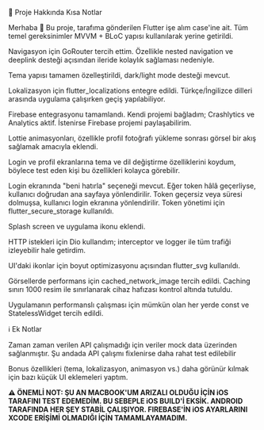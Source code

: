 📌 Proje Hakkında Kısa Notlar

Merhaba 👋
Bu proje, tarafıma gönderilen Flutter işe alım case'ine ait. Tüm temel gereksinimler MVVM + BLoC yapısı kullanılarak yerine getirildi.

Navigasyon için GoRouter tercih ettim. Özellikle nested navigation ve deeplink desteği açısından ileride kolaylık sağlaması nedeniyle.

Tema yapısı tamamen özelleştirildi, dark/light mode desteği mevcut.

Lokalizasyon için flutter_localizations entegre edildi. Türkçe/İngilizce dilleri arasında uygulama çalışırken geçiş yapılabiliyor.

Firebase entegrasyonu tamamlandı. Kendi projemi bağladım; Crashlytics ve Analytics aktif. İstenirse Firebase projemi paylaşabilirim.

Lottie animasyonları, özellikle profil fotoğrafı yükleme sonrası görsel bir akış sağlamak amacıyla eklendi.

Login ve profil ekranlarına tema ve dil değiştirme özelliklerini koydum, böylece test eden kişi bu özellikleri kolayca görebilir.

Login ekranında "beni hatırla" seçeneği mevcut. Eğer token hâlâ geçerliyse, kullanıcı doğrudan ana sayfaya yönlendirilir.
Token geçersiz veya süresi dolmuşsa, kullanıcı login ekranına yönlendirilir. Token yönetimi için flutter_secure_storage kullanıldı.

Splash screen ve uygulama ikonu eklendi.

HTTP istekleri için Dio kullandım; interceptor ve logger ile tüm trafiği izleyebilir hale getirdim.

UI'daki ikonlar için boyut optimizasyonu açısından flutter_svg kullanıldı.

Görsellerde performans için cached_network_image tercih edildi. Caching sınırı 1000 resim ile sınırlanarak cihaz hafızası kontrol altında tutuldu.

Uygulamanın performanslı çalışması için mümkün olan her yerde const ve StatelessWidget tercih edildi.

ℹ️ Ek Notlar

Zaman zaman verilen API çalışmadığı için veriler mock data üzerinden sağlanmıştır. Şu andada API çalışmı fixlenirse daha rahat test edilebilir

Bonus özellikleri (tema, lokalizasyon, animasyon vs.) daha görünür kılmak için bazı küçük UI eklemeleri yaptım.

**⚠️ ÖNEMLİ NOT: ŞU AN MACBOOK'UM ARIZALI OLDUĞU İÇİN iOS TARAFINI TEST EDEMEDİM. BU SEBEPLE iOS BUILD'İ EKSİK. ANDROID TARAFINDA HER ŞEY STABİL ÇALIŞIYOR. FIREBASE'İN iOS AYARLARINI XCODE ERİŞİMİ OLMADIĞI İÇİN TAMAMLAYAMADIM.**
